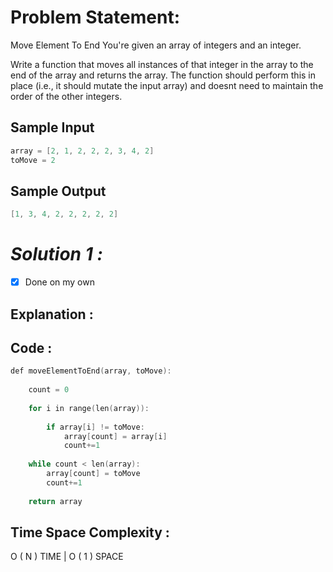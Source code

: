 # Problem Statement:

Move Element To End You're given an array of integers and an integer. 

Write a function that moves all instances of that integer in the array to the end of the array and returns the array. The function should perform this in place (i.e., it should mutate the input array) and doesnt need to maintain the order of the other integers.

## Sample Input

```cpp
array = [2, 1, 2, 2, 2, 3, 4, 2]
toMove = 2
```

## Sample Output

```cpp
[1, 3, 4, 2, 2, 2, 2, 2]
```

# *Solution 1 :*

- [x]  Done on my own

## Explanation :

## Code :

```cpp
def moveElementToEnd(array, toMove):
    
	count = 0
	
	for i in range(len(array)):
		
		if array[i] != toMove:
			array[count] = array[i]
			count+=1
			
	while count < len(array):
		array[count] = toMove
		count+=1
		
	return array
```

## Time Space Complexity :

O ( N ) TIME | O ( 1 ) SPACE